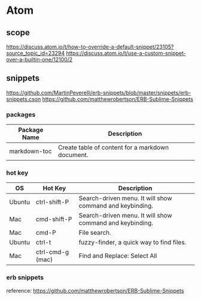 # Atom

## scope
https://discuss.atom.io/t/how-to-override-a-default-snippet/23105?source_topic_id=23294
https://discuss.atom.io/t/use-a-custom-snippet-over-a-builtin-one/12100/2

## snippets
https://github.com/MartinPeverelli/erb-snippets/blob/master/snippets/erb-snippets.cson
https://github.com/matthewrobertson/ERB-Sublime-Snippets


### packages

Package Name | Description
-------------|-------------
markdown-toc | Create table of content for a markdown document.


### hot key
OS | Hot Key | Description
-- | -------- | -------------
Ubuntu | ctrl-shift-P | Search-driven menu. It will show command and keybinding.
Mac | cmd-shift-P | Search-driven menu. It will show command and keybinding.
Mac | cmd-P | File search.
Ubuntu | ctrl-t | fuzzy-finder, a quick way to find files.
Mac | ctrl-cmd-g (mac) | Find and Replace: Select All

### erb snippets
reference: https://github.com/matthewrobertson/ERB-Sublime-Snippets
